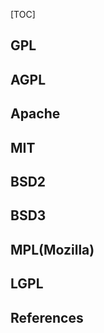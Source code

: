 [TOC]

## GPL

## AGPL

## Apache

## MIT

## BSD2

## BSD3

## MPL(Mozilla)

## LGPL

## References
